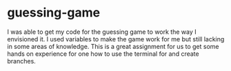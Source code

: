 # guessing-game
I was able to get my code for the guessing game to work the way I envisioned it.
I used variables to make the game work for me but still lacking in some areas of
knowledge. This is a great assignment for us to get some hands on experience for
one how to use the terminal for and create branches.
